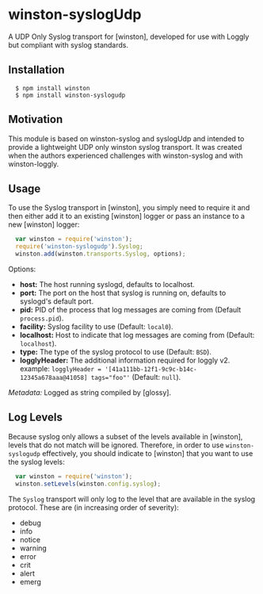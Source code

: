 # winston-syslogUdp

A UDP Only Syslog transport for [winston], developed for use with Loggly but compliant with syslog standards.

## Installation

`````
  $ npm install winston 
  $ npm install winston-syslogudp
`````

## Motivation
This module is based on winston-syslog and syslogUdp and intended to provide a lightweight UDP only winston syslog transport.  It was created when the authors experienced challenges with winston-syslog and with winston-loggly.

## Usage
To use the Syslog transport in [winston], you simply need to require it and then either add it to an existing [winston] logger or pass an instance to a new [winston] logger:

``` js
  var winston = require('winston');
  require('winston-syslogudp').Syslog;  
  winston.add(winston.transports.Syslog, options);
```

Options:
* __host:__ The host running syslogd, defaults to localhost.
* __port:__ The port on the host that syslog is running on, defaults to syslogd's default port.
* __pid:__ PID of the process that log messages are coming from (Default `process.pid`).
* __facility:__ Syslog facility to use (Default: `local0`).
* __localhost:__ Host to indicate that log messages are coming from (Default: `localhost`).
* __type:__ The type of the syslog protocol to use (Default: `BSD`).
* __logglyHeader:__ The additional information required for loggly v2.  example: `logglyHeader = '[41a111bb-12f1-9c9c-b14c-12345a678aaa@41058] tags="foo"'` (Default: `null`).

*Metadata:* Logged as string compiled by [glossy].

## Log Levels
Because syslog only allows a subset of the levels available in [winston], levels that do not match will be ignored. Therefore, in order to use `winston-syslogudp` effectively, you should indicate to [winston] that you want to use the syslog levels:

``` js
  var winston = require('winston');
  winston.setLevels(winston.config.syslog);
```

The `Syslog` transport will only log to the level that are available in the syslog protocol. These are (in increasing order of severity):

* debug
* info
* notice
* warning
* error
* crit
* alert
* emerg
